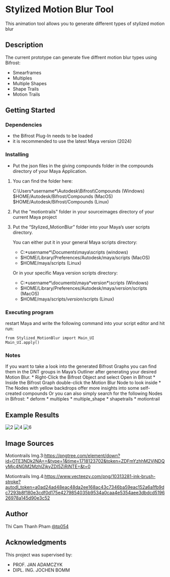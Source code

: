 # Stylized Motion Blur Tool

This animation tool allows you to generate different types of stylized motion blur 

## Description

The current prototype can generate five diffrent motion blur types using Bifrost:
* Smearframes
* Multiples
* Multiple Shapes
* Shape Trails
* Motion Trails

## Getting Started

### Dependencies

* the Bifrost Plug-In needs to be loaded
* it is recommended to use the latest Maya version (2024)

### Installing

* Put the json files in the giving compounds folder in the compounds directory of your Maya Application.

1. You can find the folder here:

    C:\Users\*username*\Autodesk\Bifrost\Compounds (Windows) 
    $HOME/Autodesk/Bifrost/Compounds (MacOS) 
    $HOME/Autodesk/Bifrost/Compounds (Linux)

2. Put the "motiontrails" folder in your sourceimages directory of your current Maya project

3. Put the “Stylized_MotionBlur” folder into your Maya’s user scripts directory. 

    You can either put it in your general Maya scripts directory:
    * C:\*username*\Documents\maya\scripts (windows) 
    * $HOME/Library/Preferences/Autodesk/maya/scripts (MacOS) 
    * $HOME/maya/scripts (Linux)

    Or in your specific Maya version scripts directory: 
    * C:\*username*\documents\maya\*version*\scripts (Windows) 
    * $HOME/Library/Preferences/Autodesk/maya/*version*/scripts (MacOS) 
    * $HOME/maya/scripts/*version*/scripts (Linux)

### Executing program

restart Maya and write the following command into your script editor and hit run:

    from Stylized_MotionBlur import Main_UI
    Main_UI.apply()

### Notes

If you want to take a look into the generated Bifrost Graphs you can find them in the DNT
groups in Maya’s Outliner after generating your desired Motion Blur. 
    * Right-Click the Bifrost Object and select Open in Bifrost
    * Inside the Bifrost Graph double-click the Motion Blur Node to look inside
    * The Nodes with yellow backdrops offer more insights into some self-created
    compounds
Or you can also simply search for the following Nodes in Bifrost:
    * deform
    * multiples
    * multiple_shape
    * shapetrails
    * motiontrail

## Example Results
![2](https://github.com/cami-20-09/NPR_Motion_Blur/assets/83505396/0b6935b6-e90b-403f-b9ef-fde7dd57dfd2)
![4](https://github.com/cami-20-09/NPR_Motion_Blur/assets/83505396/182c7326-b481-4b25-8aeb-8c9199629f27)
![6](https://github.com/cami-20-09/NPR_Motion_Blur/assets/83505396/2443d119-c01e-4d4a-b428-031ea222b2e5)



## Image Sources
Motiontrails Img.3:https://pngtree.com/element/down?id=OTE3NDk2NA==&type=1&time=1718123702&token=ZDFmYzhhM2VjNDQyMjc4NGM2MzhlZjkyZDI5ZjRiNTE=&t=0

Motiontrails Img.4:https://www.vecteezy.com/png/10313281-ink-brush-stroke?autodl_token=a0ad24ad48eac48da2ee168ac43c7346ba59eac152a6a1fb9dc7293b8f180e3cdf0d175e4279854035b9534a0caa4e5354aee3dbdcd519626978a145d90e3c52

## Author

Thi Cam Thanh Pham
[@tp054](tp054@hdm-stuttgart.de)


## Acknowledgments

This project was supervised by:
* PROF. JAN ADAMCZYK
* DIPL. ING. JOCHEN BOMM
